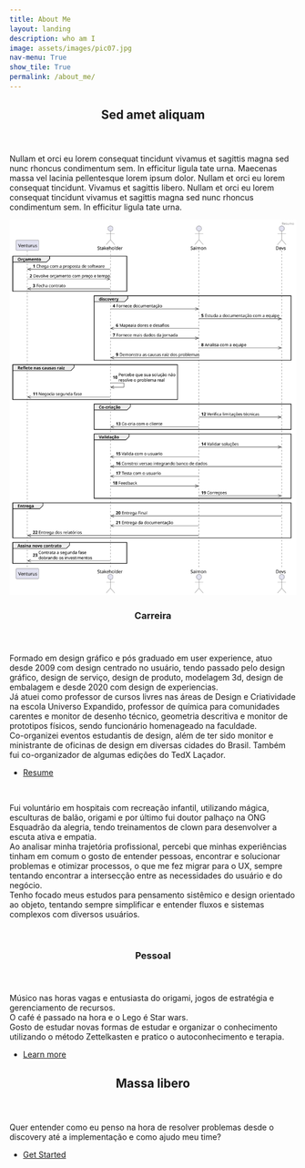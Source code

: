 ```yaml
---
title: About Me
layout: landing
description: who am I
image: assets/images/pic07.jpg
nav-menu: True
show_tile: True
permalink: /about_me/
---
```


<!-- Main -->
<div id="main">

<!-- One -->
<section id="one">
	<div class="inner">
		<header class="major">
			<h2>Sed amet aliquam</h2>
		</header>
		<p>Nullam et orci eu lorem consequat tincidunt vivamus et sagittis magna sed nunc rhoncus condimentum sem. In efficitur ligula tate urna. Maecenas massa vel lacinia pellentesque lorem ipsum dolor. Nullam et orci eu lorem consequat tincidunt. Vivamus et sagittis libero. Nullam et orci eu lorem consequat tincidunt vivamus et sagittis magna sed nunc rhoncus condimentum sem. In efficitur ligula tate urna.</p>
	</div>
</section>

<!-- Two -->
<section id="two" class="spotlights">
	<section>
		<a class="image" href="assets/images/case_completo_end-to-end.svg" data-lightbox="resumo">
			<img src="assets/images/case_completo_end-to-end.svg" alt="" data-position="center center" />
		</a>
		<div class="content">
			<div class="inner">
				<header class="major">
					<h3>Carreira</h3>
				</header>
				<p>Formado em design gráfico e pós graduado em user experience, atuo desde 2009 com design centrado no usuário, tendo passado pelo design gráfico, design de serviço, design de produto, modelagem 3d, design de embalagem e desde 2020 com design de experiencias.
		<br> 
		Já atuei como professor de cursos livres nas áreas de Design e Criatividade na escola Universo Expandido, professor de química para comunidades carentes e monitor de desenho técnico, geometria descritiva e monitor de prototipos físicos, sendo funcionário homenageado na faculdade. 
		<br>		
		Co-organizei eventos estudantis de design, além de ter sido monitor e ministrante de oficinas de design em diversas cidades do Brasil. Também fui co-organizador de algumas edições do TedX Laçador.
				<ul class="actions">
					<li><a href="generic.html" class="button">Resume</a></li>
				</ul>
	<section>
		<a href="generic.html" class="image">
			<img src="{% link assets/images/pic09.jpg %}" alt="" data-position="top center" />
		</a>
		<div class="content">
			<div class="inner">
				<p>Fui voluntário em hospitais com recreação infantil, utilizando mágica, esculturas de balão, origami e por último fui doutor palhaço na ONG Esquadrão da alegria, tendo treinamentos de clown para desenvolver a escuta ativa e empatia.<br>Ao analisar minha trajetória profissional, percebi que minhas experiências tinham em comum o gosto de entender pessoas, encontrar e solucionar problemas e otimizar processos, o que me fez migrar para o UX, sempre tentando encontrar a intersecção entre as necessidades do usuário e do negócio.<br>Tenho focado meus estudos para pensamento sistêmico e design orientado ao objeto, tentando sempre simplificar e entender fluxos e sistemas complexos com diversos usuários.</p>
			</div>
		</div>
	<section>
		<a href="generic.html" class="image">
			<img src="{% link assets/images/pic10.jpg %}" alt="" data-position="25% 25%" />
		</a>
		<div class="content">
			<div class="inner">
				<header class="major">
					<h3>Pessoal</h3>
				</header>
				<p>Músico nas horas vagas e entusiasta do origami, jogos de estratégia e gerenciamento de recursos.<br>O café é passado na hora e o Lego é Star wars. <br> Gosto de estudar novas formas de estudar e organizar o conhecimento utilizando o método Zettelkasten e pratico o autoconhecimento e terapia.</p>
				<ul class="actions">
					<li><a href="generic.html" class="button">Learn more</a></li>
				</ul>
			</div>
		</div>
	</section>
</section>

<!-- Three -->
<section id="three">
	<div class="inner">
		<header class="major">
			<h2>Massa libero</h2>
		</header>
		<p>Quer entender como eu penso na hora de resolver problemas desde o discovery até a implementação e como ajudo meu time?</p>
		<ul class="actions">
			<li><a href="generic.html" class="button next">Get Started</a></li>
		</ul>
	</div>
</section>

